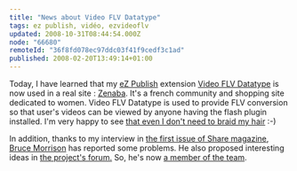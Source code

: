 ```yaml
---
title: "News about Video FLV Datatype"
tags: ez publish, vidéo, ezvideoflv
updated: 2008-10-31T08:44:54.000Z
node: "66680"
remoteId: "36f8fd078ec97ddc03f41f9cedf3c1ad"
published: 2008-02-20T13:49:14+01:00
---
```


Today, I have learned that my [eZ Publish](/tag/ez-publish) extension [Video FLV Datatype](http://projects.ez.no/ezvideoflv) is now used in a real site : [Zenaba](http://www.zenaba.com/). It's a french community and shopping site dedicated to women. Video FLV Datatype is used to provide FLV conversion so that user's videos can be viewed by anyone having the flash plugin installed. I'm very happy to see [that even I don't need to braid my hair](http://www.zenaba.com/fr/communaute/videos/coiffure/tresses/comment_faire_des_tresses) :-)


In addition, thanks to my interview in [the first issue of Share magazine](http://ez.no/company/news/share_magazine_is_out_now), [Bruce Morrison](http://suffandnonsense.blogspot.com/) has reported some problems. He also proposed interesting ideas in [the project's forum.](http://projects.ez.no/ezvideoflv/forum/general) So, he's now [a member of the team](http://projects.ez.no/ezvideoflv/team/members).

